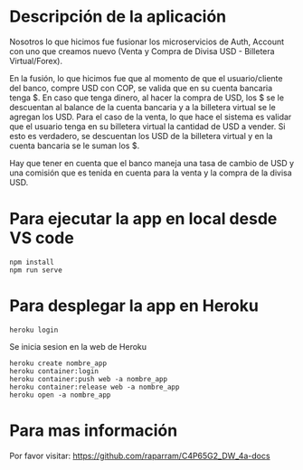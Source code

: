 # Descripción de la aplicación

Nosotros lo que hicimos fue fusionar los microservicios de Auth, Account con uno que creamos nuevo (Venta y Compra de Divisa USD - Billetera Virtual/Forex).

En la fusión, lo que hicimos fue que al momento de que el usuario/cliente del banco, compre USD con COP, se valida que en su cuenta bancaria tenga $. En caso que tenga dinero, al hacer la compra de USD, los $ se le descuentan al balance de la cuenta bancaria y a la billetera virtual se le agregan los USD.
Para el caso de la venta, lo que hace el sistema es validar que el usuario tenga en su billetera virtual la cantidad de USD a vender. Si esto es verdadero, se descuentan los USD de la billetera virtual y en la cuenta bancaria se le suman los $.

Hay que tener en cuenta que el banco maneja una tasa de cambio de USD y una comisión que es tenida en cuenta para la venta y la compra de la divisa USD.

# Para ejecutar la app en local desde VS code

```
npm install
npm run serve
```

# Para desplegar la app en Heroku

```
heroku login
```

Se inicia sesion en la web de Heroku

```
heroku create nombre_app
heroku container:login
heroku container:push web -a nombre_app
heroku container:release web -a nombre_app
heroku open -a nombre_app
```
# Para mas información
Por favor visitar: https://github.com/raparram/C4P65G2_DW_4a-docs

